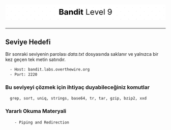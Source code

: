 # ![Bandit Level 2](https://github.com/YunusEmreAlps/Scenarios/blob/master/CTF/ctf-bandit/Bandit%20Assets/Bandit9.png?raw=true)

---

## Seviye Hedefi

Bir sonraki seviyenin parolası *data.txt* dosyasında saklanır ve yalnızca bir kez geçen tek metin satırıdır.

``` {.sh}
  - Host: bandit.labs.overthewire.org
  - Port: 2220
```

### Bu seviyeyi çözmek için ihtiyaç duyabileceğiniz komutlar

``` {.sh}
  grep, sort, uniq, strings, base64, tr, tar, gzip, bzip2, xxd
```

### Yararlı Okuma Materyali

``` {.sh}
    - Piping and Redirection
```
